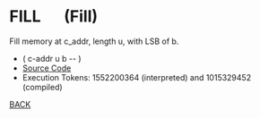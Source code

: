 # FILL &emsp; (Fill)
Fill memory at c_addr, length u, with LSB of b.
* ( c-addr u b -- )
* [Source Code](../words/core/Fill.cs)
* Execution Tokens: 1552200364 (interpreted) and 1015329452 (compiled)


[BACK](builtins.md#Fill)
